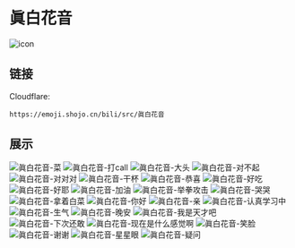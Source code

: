 # 眞白花音
![icon](https://emoji.shojo.cn/bili/src/眞白花音/icon.png)
## 链接
Cloudflare:
```
https://emoji.shojo.cn/bili/src/眞白花音
```
## 展示
![眞白花音-菜](https://emoji.shojo.cn/bili/src/眞白花音/眞白花音-菜.png)
![眞白花音-打call](https://emoji.shojo.cn/bili/src/眞白花音/眞白花音-打call.png)
![眞白花音-大头](https://emoji.shojo.cn/bili/src/眞白花音/眞白花音-大头.png)
![眞白花音-对不起](https://emoji.shojo.cn/bili/src/眞白花音/眞白花音-对不起.png)
![眞白花音-对对对](https://emoji.shojo.cn/bili/src/眞白花音/眞白花音-对对对.png)
![眞白花音-干杯](https://emoji.shojo.cn/bili/src/眞白花音/眞白花音-干杯.png)
![眞白花音-恭喜](https://emoji.shojo.cn/bili/src/眞白花音/眞白花音-恭喜.png)
![眞白花音-好吃](https://emoji.shojo.cn/bili/src/眞白花音/眞白花音-好吃.png)
![眞白花音-好耶](https://emoji.shojo.cn/bili/src/眞白花音/眞白花音-好耶.png)
![眞白花音-加油](https://emoji.shojo.cn/bili/src/眞白花音/眞白花音-加油.png)
![眞白花音-举拳攻击](https://emoji.shojo.cn/bili/src/眞白花音/眞白花音-举拳攻击.png)
![眞白花音-哭哭](https://emoji.shojo.cn/bili/src/眞白花音/眞白花音-哭哭.png)
![眞白花音-拿着白菜](https://emoji.shojo.cn/bili/src/眞白花音/眞白花音-拿着白菜.png)
![眞白花音-你好](https://emoji.shojo.cn/bili/src/眞白花音/眞白花音-你好.png)
![眞白花音-亲](https://emoji.shojo.cn/bili/src/眞白花音/眞白花音-亲.png)
![眞白花音-认真学习中](https://emoji.shojo.cn/bili/src/眞白花音/眞白花音-认真学习中.png)
![眞白花音-生气](https://emoji.shojo.cn/bili/src/眞白花音/眞白花音-生气.png)
![眞白花音-晚安](https://emoji.shojo.cn/bili/src/眞白花音/眞白花音-晚安.png)
![眞白花音-我是天才吧](https://emoji.shojo.cn/bili/src/眞白花音/眞白花音-我是天才吧.png)
![眞白花音-下次还敢](https://emoji.shojo.cn/bili/src/眞白花音/眞白花音-下次还敢.png)
![眞白花音-现在是什么感觉啊](https://emoji.shojo.cn/bili/src/眞白花音/眞白花音-现在是什么感觉啊.png)
![眞白花音-笑脸](https://emoji.shojo.cn/bili/src/眞白花音/眞白花音-笑脸.png)
![眞白花音-谢谢](https://emoji.shojo.cn/bili/src/眞白花音/眞白花音-谢谢.png)
![眞白花音-星星眼](https://emoji.shojo.cn/bili/src/眞白花音/眞白花音-星星眼.png)
![眞白花音-疑问](https://emoji.shojo.cn/bili/src/眞白花音/眞白花音-疑问.png)
